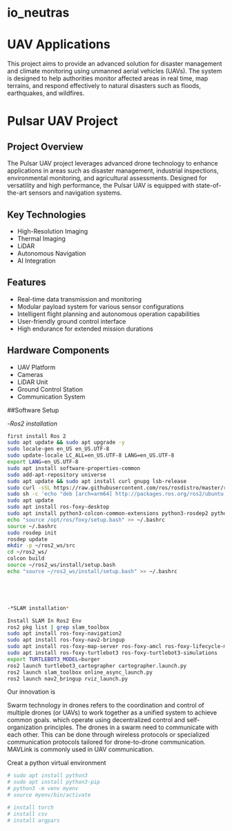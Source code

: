 # io_neutras
# UAV Applications
This project aims to provide an advanced solution for disaster management and climate monitoring using unmanned aerial vehicles (UAVs). The system is designed to help authorities monitor affected areas in real time, map terrains, and respond effectively to natural disasters such as floods, earthquakes, and wildfires.

# Pulsar UAV Project

## Project Overview
The Pulsar UAV project leverages advanced drone technology to enhance applications in areas such as disaster management, industrial inspections, environmental monitoring, and agricultural assessments. Designed for versatility and high performance, the Pulsar UAV is equipped with state-of-the-art sensors and navigation systems.

## Key Technologies
- High-Resolution Imaging
- Thermal Imaging
- LiDAR
- Autonomous Navigation
- AI Integration
 
## Features
- Real-time data transmission and monitoring
- Modular payload system for various sensor configurations
- Intelligent flight planning and autonomous operation capabilities
- User-friendly ground control interface
- High endurance for extended mission durations

## Hardware Components
- UAV Platform
- Cameras
- LiDAR Unit
- Ground Control Station
- Communication System

##Software Setup


-*Ros2 installation* 
```bash
first install Ros 2
sudo apt update && sudo apt upgrade -y
sudo locale-gen en_US en_US.UTF-8
sudo update-locale LC_ALL=en_US.UTF-8 LANG=en_US.UTF-8
export LANG=en_US.UTF-8
sudo apt install software-properties-common
sudo add-apt-repository universe
sudo apt update && sudo apt install curl gnupg lsb-release
sudo curl -sSL https://raw.githubusercontent.com/ros/rosdistro/master/ros.asc | sudo apt-key add -
sudo sh -c 'echo "deb [arch=arm64] http://packages.ros.org/ros2/ubuntu $(lsb_release -cs) main" > /etc/apt/sources.list.d/ros2-latest.list'
sudo apt update
sudo apt install ros-foxy-desktop
sudo apt install python3-colcon-common-extensions python3-rosdep2 python3-vcstool git
echo "source /opt/ros/foxy/setup.bash" >> ~/.bashrc
source ~/.bashrc
sudo rosdep init
rosdep update
mkdir -p ~/ros2_ws/src
cd ~/ros2_ws/
colcon build
source ~/ros2_ws/install/setup.bash
echo "source ~/ros2_ws/install/setup.bash" >> ~/.bashrc





-*SLAM installation*

Install SLAM In Ros2 Env
ros2 pkg list | grep slam_toolbox
sudo apt install ros-foxy-navigation2
sudo apt install ros-foxy-nav2-bringup
sudo apt install ros-foxy-map-server ros-foxy-amcl ros-foxy-lifecycle-msgs
sudo apt install ros-foxy-turtlebot3 ros-foxy-turtlebot3-simulations
export TURTLEBOT3_MODEL=burger
ros2 launch turtlebot3_cartographer cartographer.launch.py
ros2 launch slam_toolbox online_async_launch.py
ros2 launch nav2_bringup rviz_launch.py
```
Our innovation is 

Swarm technology in drones refers to the coordination and control of multiple drones (or UAVs) to work together as a unified system to achieve common goals. which operate using decentralized control and self-organization principles.
The drones in a swarm need to communicate with each other. This can be done through wireless protocols or specialized communication protocols tailored for drone-to-drone communication. MAVLink is commonly used in UAV communication.

Creat a python virtual environment
```bash
# sudo apt install python3
# sudo apt install python3-pip
# python3 -m venv myenv
# source myenv/bin/activate
```
```bash
# install torch
# install csv
# install argpars
```



